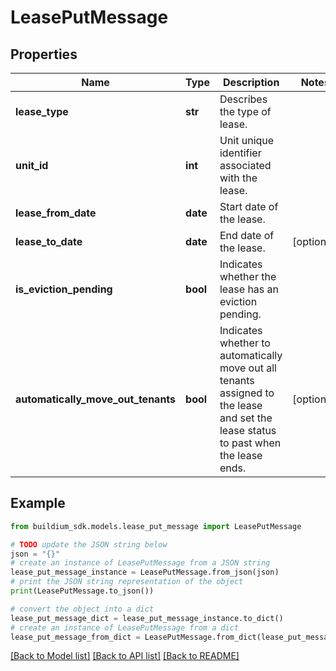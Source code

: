 # LeasePutMessage


## Properties

Name | Type | Description | Notes
------------ | ------------- | ------------- | -------------
**lease_type** | **str** | Describes the type of lease. | 
**unit_id** | **int** | Unit unique identifier associated with the lease. | 
**lease_from_date** | **date** | Start date of the lease. | 
**lease_to_date** | **date** | End date of the lease. | [optional] 
**is_eviction_pending** | **bool** | Indicates whether the lease has an eviction pending. | 
**automatically_move_out_tenants** | **bool** | Indicates whether to automatically move out all tenants assigned to the lease and set the lease status to past when the lease ends. | [optional] 

## Example

```python
from buildium_sdk.models.lease_put_message import LeasePutMessage

# TODO update the JSON string below
json = "{}"
# create an instance of LeasePutMessage from a JSON string
lease_put_message_instance = LeasePutMessage.from_json(json)
# print the JSON string representation of the object
print(LeasePutMessage.to_json())

# convert the object into a dict
lease_put_message_dict = lease_put_message_instance.to_dict()
# create an instance of LeasePutMessage from a dict
lease_put_message_from_dict = LeasePutMessage.from_dict(lease_put_message_dict)
```
[[Back to Model list]](../README.md#documentation-for-models) [[Back to API list]](../README.md#documentation-for-api-endpoints) [[Back to README]](../README.md)


